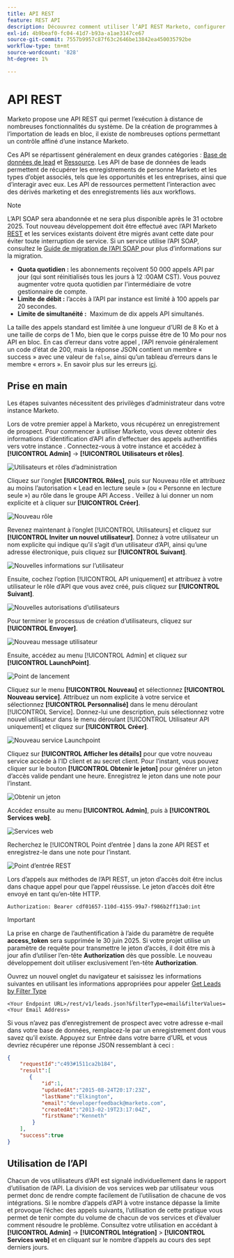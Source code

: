 ```yaml
---
title: API REST
feature: REST API
description: Découvrez comment utiliser l’API REST Marketo, configurer les utilisateurs d’API et LaunchPoint, afficher les quotas et les limites, vous authentifier avec l’en-tête d’autorisation et récupérer les prospects.
exl-id: 4b9beaf0-fc04-41d7-b93a-a1ae3147ce67
source-git-commit: 7557b9957c87f63c2646be13842ea450035792be
workflow-type: tm+mt
source-wordcount: '828'
ht-degree: 1%

---
```


# API REST

Marketo propose une API REST qui permet l’exécution à distance de nombreuses fonctionnalités du système. De la création de programmes à l’importation de leads en bloc, il existe de nombreuses options permettant un contrôle affiné d’une instance Marketo.

Ces API se répartissent généralement en deux grandes catégories : [Base de données de lead](https://developer.adobe.com/marketo-apis/api/mapi/) et [Ressource](https://developer.adobe.com/marketo-apis/api/asset/). Les API de base de données de leads permettent de récupérer les enregistrements de personne Marketo et les types d’objet associés, tels que les opportunités et les entreprises, ainsi que d’interagir avec eux. Les API de ressources permettent l’interaction avec des dérivés marketing et des enregistrements liés aux workflows.

>[!NOTE]
>L’API SOAP sera abandonnée et ne sera plus disponible après le 31 octobre 2025. Tout nouveau développement doit être effectué avec l’API Marketo [REST](./rest-api.md) et les services existants doivent être migrés avant cette date pour éviter toute interruption de service. Si un service utilise l’API SOAP, consultez le [ Guide de migration de l’API SOAP ](../soap-api/migration.md) pour plus d’informations sur la migration.
>

- **Quota quotidien :** les abonnements reçoivent 50 000 appels API par jour (qui sont réinitialisés tous les jours à 12 :00AM CST). Vous pouvez augmenter votre quota quotidien par l&#39;intermédiaire de votre gestionnaire de compte.
- **Limite de débit :** l’accès à l’API par instance est limité à 100 appels par 20 secondes.
- **Limite de simultanéité :**  Maximum de dix appels API simultanés.

La taille des appels standard est limitée à une longueur d’URI de 8 Ko et à une taille de corps de 1 Mo, bien que le corps puisse être de 10 Mo pour nos API en bloc. En cas d’erreur dans votre appel , l’API renvoie généralement un code d’état de 200, mais la réponse JSON contient un membre « success » avec une valeur de `false`, ainsi qu’un tableau d’erreurs dans le membre « errors ». En savoir plus sur les erreurs [ici](error-codes.md).

## Prise en main

Les étapes suivantes nécessitent des privilèges d’administrateur dans votre instance Marketo.

Lors de votre premier appel à Marketo, vous récupérez un enregistrement de prospect. Pour commencer à utiliser Marketo, vous devez obtenir des informations d’identification d’API afin d’effectuer des appels authentifiés vers votre instance . Connectez-vous à votre instance et accédez à **[!UICONTROL Admin]** -> **[!UICONTROL Utilisateurs et rôles]**.

![Utilisateurs et rôles d’administration](assets/admin-users-and-roles.png)

Cliquez sur l’onglet **[!UICONTROL Rôles]**, puis sur Nouveau rôle et attribuez au moins l’autorisation « Lead en lecture seule » (ou « Personne en lecture seule ») au rôle dans le groupe API Access . Veillez à lui donner un nom explicite et à cliquer sur **[!UICONTROL Créer]**.

![Nouveau rôle](assets/new-role.png)

Revenez maintenant à l’onglet [!UICONTROL Utilisateurs] et cliquez sur **[!UICONTROL Inviter un nouvel utilisateur]**. Donnez à votre utilisateur un nom explicite qui indique qu’il s’agit d’un utilisateur d’API, ainsi qu’une adresse électronique, puis cliquez sur **[!UICONTROL Suivant]**.

![Nouvelles informations sur l’utilisateur](assets/new-user-info.png)

Ensuite, cochez l’option [!UICONTROL API uniquement] et attribuez à votre utilisateur le rôle d’API que vous avez créé, puis cliquez sur **[!UICONTROL Suivant]**.

![Nouvelles autorisations d’utilisateurs](assets/new-user-permissions.png)

Pour terminer le processus de création d’utilisateurs, cliquez sur **[!UICONTROL Envoyer]**.

![Nouveau message utilisateur](assets/new-user-message.png)

Ensuite, accédez au menu [!UICONTROL Admin] et cliquez sur **[!UICONTROL LaunchPoint]**.

![Point de lancement](assets/admin-launchpoint.png)

Cliquez sur le menu **[!UICONTROL Nouveau]** et sélectionnez **[!UICONTROL Nouveau service]**. Attribuez un nom explicite à votre service et sélectionnez **[!UICONTROL Personnalisé]** dans le menu déroulant [!UICONTROL Service]. Donnez-lui une description, puis sélectionnez votre nouvel utilisateur dans le menu déroulant [!UICONTROL Utilisateur API uniquement] et cliquez sur **[!UICONTROL Créer]**.

![Nouveau service Launchpoint](assets/admin-launchpoint-new-service.png)

Cliquez sur **[!UICONTROL Afficher les détails]** pour que votre nouveau service accède à l’ID client et au secret client. Pour l’instant, vous pouvez cliquer sur le bouton **[!UICONTROL Obtenir le jeton]** pour générer un jeton d’accès valide pendant une heure. Enregistrez le jeton dans une note pour l’instant.

![Obtenir un jeton](assets/get-token.png)

Accédez ensuite au menu **[!UICONTROL Admin]**, puis à **[!UICONTROL Services web]**.

![Services web](assets/admin-web-services.png)

Recherchez le [!UICONTROL  Point d’entrée ] dans la zone API REST et enregistrez-le dans une note pour l’instant.

![ Point d’entrée REST ](assets/admin-web-services-rest-endpoint-1.png)

Lors d’appels aux méthodes de l’API REST, un jeton d’accès doit être inclus dans chaque appel pour que l’appel réussisse. Le jeton d’accès doit être envoyé en tant qu’en-tête HTTP.

```
Authorization: Bearer cdf01657-110d-4155-99a7-f986b2ff13a0:int
```

>[!IMPORTANT]
>
>La prise en charge de l’authentification à l’aide du paramètre de requête **access_token** sera supprimée le 30 juin 2025. Si votre projet utilise un paramètre de requête pour transmettre le jeton d’accès, il doit être mis à jour afin d’utiliser l’en-tête **Authorization** dès que possible. Le nouveau développement doit utiliser exclusivement l’en-tête **Authorization**.

Ouvrez un nouvel onglet du navigateur et saisissez les informations suivantes en utilisant les informations appropriées pour appeler [Get Leads by Filter Type](https://developer.adobe.com/marketo-apis/api/mapi/#tag/Leads/operation/getLeadsByFilterUsingGET)

```
<Your Endpoint URL>/rest/v1/leads.json?&filterType=email&filterValues=<Your Email Address>
```

Si vous n’avez pas d’enregistrement de prospect avec votre adresse e-mail dans votre base de données, remplacez-le par un enregistrement dont vous savez qu’il existe. Appuyez sur Entrée dans votre barre d’URL et vous devriez récupérer une réponse JSON ressemblant à ceci :

```json
{
    "requestId":"c493#1511ca2b184",
    "result":[
       {
           "id":1,
           "updatedAt":"2015-08-24T20:17:23Z",
           "lastName":"Elkington",
           "email":"developerfeedback@marketo.com",
           "createdAt":"2013-02-19T23:17:04Z",
           "firstName":"Kenneth"
        }
    ],
    "success":true
}
```

## Utilisation de l’API

Chacun de vos utilisateurs d’API est signalé individuellement dans le rapport d’utilisation de l’API. La division de vos services web par utilisateur vous permet donc de rendre compte facilement de l’utilisation de chacune de vos intégrations. Si le nombre d’appels d’API à votre instance dépasse la limite et provoque l’échec des appels suivants, l’utilisation de cette pratique vous permet de tenir compte du volume de chacun de vos services et d’évaluer comment résoudre le problème. Consultez votre utilisation en accédant à **[!UICONTROL Admin]** -> **[!UICONTROL Intégration]** > **[!UICONTROL Services web]** et en cliquant sur le nombre d’appels au cours des sept derniers jours.
